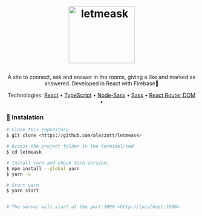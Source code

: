 <h1 align="center">
    <p href="https://letmeask-2cf69.web.app/">
        <img src="https://letmeask-2cf69.web.app/static/media/logo.a88331cb.svg" height="150" width="175" alt="letmeask">
    </p>
</h1>
<p align="center">A site to connect, ask and answer in the rooms, giving a like and marked as answered. Developed in React with Firebase🚀</p>

<p align="center">
 Technologies: 
 <a href="https://reactjs.org/">React</a> •
 <a href="https://www.typescriptlang.org/docs/">TypeScript</a> • 
 <a href="https://www.npmjs.com/package/node-sass">Node-Sass</a> • 
 <a href="https://sass-lang.com/">Sass</a> • 
 <a href="https://reactrouter.com/web/guides/quick-start">React Router DOM</a> • 
</p>


### 🎲 Instalation

```bash
# Clone this repository
$ git clone <https://github.com/alezzott/letmeask>

# Access the project folder in the terminal/cmd
$ cd letmeask

# Install Yarn and check Yarn version:
$ npm install --global yarn
$ yarn -v

# Start yarn
$ yarn start


# The server will start at the port:3000 <http://localhost:3000>
```


